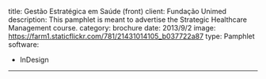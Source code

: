 title: Gestão Estratégica em Saúde (front)
client: Fundação Unimed
description: This pamphlet is meant to advertise the Strategic Healthcare Management course.
category: brochure
date: 2013/9/2
image: https://farm1.staticflickr.com/781/21431014105_b037722a87
type: Pamphlet
software:
- InDesign
---
